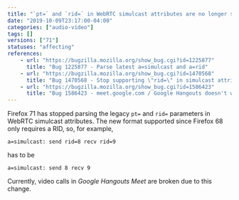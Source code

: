 ```yaml
---
title: "`pt=` and `rid=` in WebRTC simulcast attributes are no longer supported"
date: "2019-10-09T23:17:00-04:00"
categories: ["audio-video"]
tags: []
versions: ["71"]
statuses: "affecting"
references:
    - url: "https://bugzilla.mozilla.org/show_bug.cgi?id=1225877"
      title: "Bug 1225877 - Parse latest a=simulcast and a=rid"
    - url: "https://bugzilla.mozilla.org/show_bug.cgi?id=1470568"
      title: "Bug 1470568 - Stop supporting \"rid=\" in simulcast attributes once ESR doesn't serialize it anymore"
    - url: "https://bugzilla.mozilla.org/show_bug.cgi?id=1586423"
      title: "Bug 1586423 - meet.google.com / Google Hangouts doesn't work in Nightly (\"Couldn't start the video call because of an error\")"
---
```

Firefox 71 has stopped parsing the legacy `pt=` and `rid=` parameters in WebRTC simulcast attributes. The new format supported since Firefox 68 only requires a RID, so, for example,

```
a=simulcast: send rid=8 recv rid=9
```

has to be

```
a=simulcast: send 8 recv 9
```

Currently, video calls in *Google Hangouts Meet* are broken due to this change.

